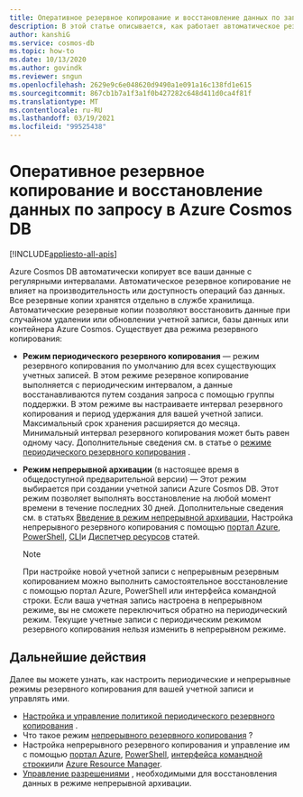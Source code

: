 ```yaml
---
title: Оперативное резервное копирование и восстановление данных по запросу в Azure Cosmos DB.
description: В этой статье описывается, как работает автоматическое резервное копирование, восстановление данных по требованию. В нем также объясняется различие между непрерывными и периодическими режимами резервного копирования.
author: kanshiG
ms.service: cosmos-db
ms.topic: how-to
ms.date: 10/13/2020
ms.author: govindk
ms.reviewer: sngun
ms.openlocfilehash: 2629e9c6e048620d9490a1e091a16c138fd1e615
ms.sourcegitcommit: 867cb1b7a1f3a1f0b427282c648d411d0ca4f81f
ms.translationtype: MT
ms.contentlocale: ru-RU
ms.lasthandoff: 03/19/2021
ms.locfileid: "99525438"
---
```

# <a name="online-backup-and-on-demand-data-restore-in-azure-cosmos-db"></a>Оперативное резервное копирование и восстановление данных по запросу в Azure Cosmos DB
[!INCLUDE[appliesto-all-apis](includes/appliesto-all-apis.md)]

Azure Cosmos DB автоматически копирует все ваши данные с регулярными интервалами. Автоматическое резервное копирование не влияет на производительность или доступность операций баз данных. Все резервные копии хранятся отдельно в службе хранилища. Автоматические резервные копии позволяют восстановить данные при случайном удалении или обновлении учетной записи, базы данных или контейнера Azure Cosmos. Существует два режима резервного копирования:

* **Режим периодического резервного копирования** — режим резервного копирования по умолчанию для всех существующих учетных записей. В этом режиме резервное копирование выполняется с периодическим интервалом, а данные восстанавливаются путем создания запроса с помощью группы поддержки. В этом режиме вы настраиваете интервал резервного копирования и период удержания для вашей учетной записи. Максимальный срок хранения расширяется до месяца. Минимальный интервал резервного копирования может быть равен одному часу.  Дополнительные сведения см. в статье о [режиме периодического резервного копирования](configure-periodic-backup-restore.md) .

* **Режим непрерывной архивации** (в настоящее время в общедоступной предварительной версии) — Этот режим выбирается при создании учетной записи Azure Cosmos DB. Этот режим позволяет выполнять восстановление на любой момент времени в течение последних 30 дней. Дополнительные сведения см. в статьях [Введение в режим непрерывной архивации](continuous-backup-restore-introduction.md), Настройка непрерывного резервного копирования с помощью [портал Azure](continuous-backup-restore-portal.md), [PowerShell](continuous-backup-restore-powershell.md), [CLI](continuous-backup-restore-command-line.md)и [Диспетчер ресурсов](continuous-backup-restore-template.md) статей.

  > [!NOTE]
  > При настройке новой учетной записи с непрерывным резервным копированием можно выполнить самостоятельное восстановление с помощью портал Azure, PowerShell или интерфейса командной строки. Если ваша учетная запись настроена в непрерывном режиме, вы не сможете переключиться обратно на периодический режим. Текущие учетные записи с периодическим режимом резервного копирования нельзя изменить в непрерывном режиме.  

## <a name="next-steps"></a>Дальнейшие действия

Далее вы можете узнать, как настроить периодические и непрерывные режимы резервного копирования для вашей учетной записи и управлять ими.

* [Настройка и управление политикой периодического резервного копирования](configure-periodic-backup-restore.md) .
* Что такое режим [непрерывного резервного копирования](continuous-backup-restore-introduction.md) ?
* Настройка непрерывного резервного копирования и управление им с помощью [портал Azure](continuous-backup-restore-portal.md), [PowerShell](continuous-backup-restore-powershell.md), [интерфейса командной строки](continuous-backup-restore-command-line.md)или [Azure Resource Manager](continuous-backup-restore-template.md).
* [Управление разрешениями](continuous-backup-restore-permissions.md) , необходимыми для восстановления данных в режиме непрерывной архивации.
